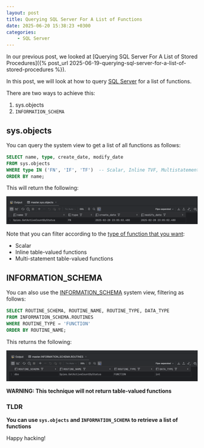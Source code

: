 ```yaml
---
layout: post
title: Querying SQL Server For A List of Functions
date: 2025-06-20 15:38:23 +0300
categories:
    - SQL Server
---
```


In our previous post, we looked at [Querying SQL Server For A List of Stored Procedures]({% post_url 2025-06-19-querying-sql-server-for-a-list-of-stored-procedures %}).

In this post, we will look at how to query [SQL Server](https://www.microsoft.com/en-us/sql-server) for a list of functions.

There are two ways to achieve this:

1. sys.objects
2. `INFORMATION_SCHEMA`

## sys.objects

You can query the system view to get a list of all functions as follows:

```sql
SELECT name, type, create_date, modify_date
FROM sys.objects
WHERE type IN ('FN', 'IF', 'TF')  -- Scalar, Inline TVF, Multistatement TVF
ORDER BY name;
```

This will return the following:

![sysobjectsfunctions](../images/2025/06/sysobjectsfunctions.png)

Note that you can filter according to the [type of function that you want](https://www.scholarhat.com/tutorial/sqlserver/different-types-of-sql-server-functions):

- Scalar
- Inline table-valued functions
- Multi-statement table-valued functions

## INFORMATION_SCHEMA

You can also use the [INFORMATION_SCHEMA](https://learn.microsoft.com/en-us/sql/relational-databases/system-information-schema-views/system-information-schema-views-transact-sql?view=sql-server-ver17) system view, filtering as follows:

```sql
SELECT ROUTINE_SCHEMA, ROUTINE_NAME, ROUTINE_TYPE, DATA_TYPE
FROM INFORMATION_SCHEMA.ROUTINES
WHERE ROUTINE_TYPE = 'FUNCTION'
ORDER BY ROUTINE_NAME;
```

This returns the following:

![informationschemafunctions](../images/2025/06/informationschemafunctions.png)

**WARNING: This technique will not return table-valued functions**

### TLDR

**You can use `sys.objects` and `INFORMATION_SCHEMA` to retrieve a list of functions**

Happy hacking!

